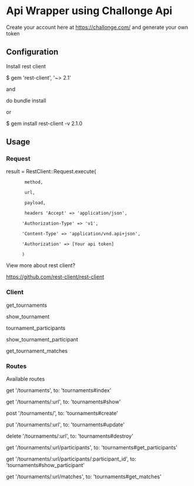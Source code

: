 <h1>Api Wrapper using Challonge Api</h1>

Create your account here at https://challonge.com/ and generate your own token

<h2>Configuration</h2>

Install rest client 

$ gem 'rest-client', '~> 2.1'

and

do bundle install

or

$ gem install rest-client -v 2.1.0

<h2> Usage </h2>

<h3>Request</h3>

result = RestClient::Request.execute(
           
           method,
           
           url,
           
           payload,
           
           headers 'Accept' => 'application/json',
           
          'Authorization-Type' => 'v1',
          
          'Content-Type' => 'application/vnd.api+json',
          
          'Authorization' => [Your api token]
          
          )

View more about rest client?   

https://github.com/rest-client/rest-client

<h3>Client</h3>

get_tournaments
          
show_tournament
          
tournament_participants 
          
show_tournament_participant
          
get_tournament_matches
          
<h3>Routes</h3>

Available  routes

get '/tournaments', to: 'tournaments#index'

get '/tournaments/:url', to: 'tournaments#show'

post '/tournaments/', to: 'tournaments#create'

put '/tournaments/:url', to: 'tournaments#update'

delete '/tournaments/:url', to: 'tournaments#destroy'

get '/tournaments/:url/participants', to: 'tournaments#get_participants'

get '/tournaments/:url/participants/:participant_id', to: 'tournaments#show_participant'

get '/tournaments/:url/matches', to: 'tournaments#get_matches'


